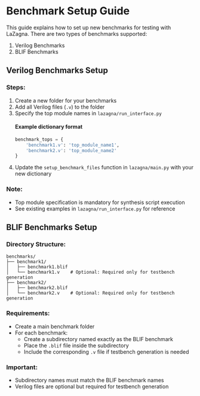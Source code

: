 # Benchmark Setup Guide

This guide explains how to set up new benchmarks for testing with LaZagna. There are two types of benchmarks supported:
1. Verilog Benchmarks
2. BLIF Benchmarks

## Verilog Benchmarks Setup

### Steps:
1. Create a new folder for your benchmarks
2. Add all Verilog files (`.v`) to the folder
3. Specify the top module names in `lazagna/run_interface.py`
   #### Example dictionary format
   ``` python
   benchmark_tops = {
       'benchmark1.v': 'top_module_name1',
       'benchmark2.v': 'top_module_name2'
   }
   ```
4. Update the `setup_benchmark_files` function in `lazagna/main.py` with your new dictionary

### Note:
- Top module specification is mandatory for synthesis script execution
- See existing examples in `lazagna/run_interface.py` for reference

## BLIF Benchmarks Setup

### Directory Structure:
```
benchmarks/
├── benchmark1/
│   ├── benchmark1.blif
│   └── benchmark1.v    # Optional: Required only for testbench generation
├── benchmark2/
│   ├── benchmark2.blif
│   └── benchmark2.v    # Optional: Required only for testbench generation
```
### Requirements:
- Create a main benchmark folder
- For each benchmark:
  - Create a subdirectory named exactly as the BLIF benchmark
  - Place the `.blif` file inside the subdirectory
  - Include the corresponding `.v` file if testbench generation is needed

### Important:
- Subdirectory names must match the BLIF benchmark names
- Verilog files are optional but required for testbench generation
